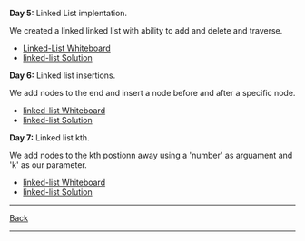 **Day 5:** Linked List implentation.

We created a linked linked list with ability to add and delete and traverse.

- [Linked-List Whiteboard](../../assets/Linked-lists.png)
- [linked-list Solution](linked-list.js)

**Day 6:** Linked list insertions.

We add nodes to the end and insert a node before and after a specific node.

- [linked-list Whiteboard](../../assets/Linked-lists.png)
- [linked-list Solution](linked-list.js)

**Day 7:** Linked list kth.

We add nodes to the kth postionn away using a 'number' as arguament and 'k' as our parameter.

- [linked-list Whiteboard](../../assets/linked-list-kth.png)
- [linked-list Solution](linked-list.js)

---
[Back](/README.md)

---
